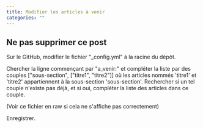 ```yaml
---
title: Modifier les articles à venir
categories: ""
---
```


## Ne pas supprimer ce post             ##

Sur le GitHub, modifier le fichier "_config.yml" à la racine du dépôt.

Chercher la ligne commençant par "a_venir:" et compléter la liste par des couples ["sous-section", ["titre1", "titre2"]] où les articles nommés 'titre1' et 'titre2' appartiennent à la sous-section 'sous-section'. Rechercher si un tel couple n'existe pas déjà, et si oui, compléter la liste des articles dans ce couple.

(Voir ce fichier en raw si cela ne s'affiche pas correctement)

Enregistrer.


